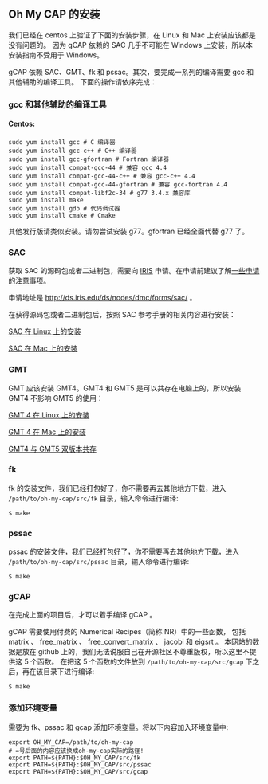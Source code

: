 ## Oh My CAP 的安装

我们已经在 centos 上验证了下面的安装步骤，在 Linux 和 Mac 上安装应该都是没有问题的。
因为 gCAP 依赖的 SAC 几乎不可能在 Windows 上安装，所以本安装指南不受用于 Windows。

gCAP 依赖 SAC、GMT、fk 和 pssac。其次，要完成一系列的编译需要 gcc 和其他辅助的编译工具。
下面的操作请依序完成：

### gcc 和其他辅助的编译工具

#### Centos:

    sudo yum install gcc # C 编译器
    sudo yum install gcc-c++ # C++ 编译器
    sudo yum install gcc-gfortran # Fortran 编译器
    sudo yum install compat-gcc-44 # 兼容 gcc 4.4
    sudo yum install compat-gcc-44-c++ # 兼容 gcc-c++ 4.4
    sudo yum install compat-gcc-44-gfortran # 兼容 gcc-fortran 4.4
    sudo yum install compat-libf2c-34 # g77 3.4.x 兼容库
    sudo yum install make
    sudo yum install gdb # 代码调试器
    sudo yum install cmake # Cmake
    
其他发行版请类似安装。请勿尝试安装 g77。gfortran 已经全面代替 g77 了。

### SAC

获取 SAC 的源码包或者二进制包，需要向 [IRIS](https://www.iris.edu/hq/) 申请。在申请前建议了解[一些申请的注意事项](https://seisman.github.io/SAC_Docs_zh/introduction/request.html)。

申请地址是 <http://ds.iris.edu/ds/nodes/dmc/forms/sac/> 。

在获得源码包或者二进制包后，按照 SAC 参考手册的相关内容进行安装：

[SAC 在 Linux 上的安装](https://seisman.github.io/SAC_Docs_zh/introduction/linux-install.html)

[SAC 在 Mac 上的安装](https://seisman.github.io/SAC_Docs_zh/introduction/mac-install.html)

### GMT

GMT 应该安装 GMT4。GMT4 和 GMT5 是可以共存在电脑上的，所以安装 GMT4 不影响 GMT5 的使用：

[GMT 4 在 Linux 上的安装](https://seisman.info/install-gmt4-under-linux.html)

[GMT 4 在 Mac 上的安装](https://seisman.info/install-gmt4-under-mac.html)

[GMT4 与 GMT5 双版本共存](https://seisman.info/multiple-versions-of-gmt.html)

### fk

fk 的安装文件，我们已经打包好了，你不需要再去其他地方下载，进入 `/path/to/oh-my-cap/src/fk` 目录，输入命令进行编译:

    $ make

### pssac

pssac 的安装文件，我们已经打包好了，你不需要再去其他地方下载，进入 `/path/to/oh-my-cap/src/pssac` 目录，输入命令进行编译:

    $ make

### gCAP

在完成上面的项目后，才可以着手编译 gCAP 。

gCAP 需要使用付费的 Numerical Recipes（简称 NR）中的一些函数，
包括 matrix 、 free_matrix 、 free_convert_matrix 、 jacobi 和 eigsrt 。
本网站的数据是放在 github 上的，我们无法说服自己在开源社区不尊重版权，所以这里不提供这 5 个函数。
在把这 5 个函数的文件放到 `/path/to/oh-my-cap/src/gcap` 下之后，再在该目录下进行编译:

    $ make

### 添加环境变量

需要为 fk、pssac 和 gcap 添加环境变量。将以下内容加入环境变量中:

    export OH_MY_CAP=/path/to/oh-my-cap
    # =号后面的内容应该换成oh-my-cap实际的路径!
    export PATH=${PATH}:$OH_MY_CAP/src/fk
    export PATH=${PATH}:$OH_MY_CAP/src/pssac
    export PATH=${PATH}:$OH_MY_CAP/src/gcap
